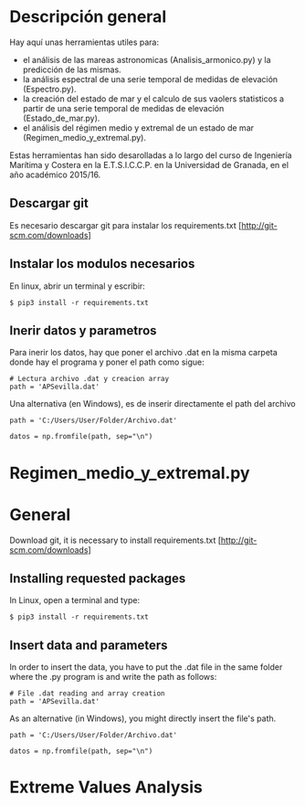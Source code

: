 # Descripción general
Hay aquí unas herramientas utiles para:
  * el análisis de las mareas astronomicas (Analisis_armonico.py) y la predicción de las mismas.
  * la análisis espectral de una serie temporal de medidas de elevación (Espectro.py).  
  * la creación del estado de mar y el calculo de sus vaolers statisticos a partir de una serie temporal de medidas de elevación (Estado_de_mar.py).  
  * el análisis del régimen medio y extremal de un estado de mar (Regimen_medio_y_extremal.py). 

Estas herramientas han sido desarolladas a lo largo del curso de Ingeniería Marítima y Costera en la E.T.S.I.C.C.P. en la Universidad de Granada, en el año académico 2015/16.

## Descargar git
Es necesario descargar git para instalar los requirements.txt
[http://git-scm.com/downloads]

## Instalar los modulos necesarios
En linux, abrir un terminal y escribir:
```
$ pip3 install -r requirements.txt
``` 

## Inerir datos y parametros
Para inerir los datos, hay que poner el archivo .dat en la misma carpeta donde hay el programa y poner el path como sigue:
```
# Lectura archivo .dat y creacion array
path = 'APSevilla.dat' 
```
Una alternativa (en Windows), es de inserir directamente el path del archivo

```
path = 'C:/Users/User/Folder/Archivo.dat'
```

```
datos = np.fromfile(path, sep="\n")
```
# Regimen_medio_y_extremal.py


# General
Download git, it is necessary to install requirements.txt
[http://git-scm.com/downloads]
## Installing requested packages
In Linux, open a terminal and type:
```
$ pip3 install -r requirements.txt
``` 


## Insert data and parameters 
In order to insert the data, you have to put the .dat file in the same folder where the .py program is and write the path as follows: 
```
# File .dat reading and array creation
path = 'APSevilla.dat' 
```
As an alternative (in Windows), you might directly insert the file's path.
```
path = 'C:/Users/User/Folder/Archivo.dat'
```

```
datos = np.fromfile(path, sep="\n")
```

# Extreme Values Analysis 

